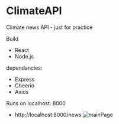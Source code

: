 # ClimateAPI

Climate news API - just for practice

Build
- React
- Node.js

dependancies:
  - Express
  - Cheerio
  - Axios

Runs on localhost: 8000
- http://localhost:8000/news 
![mainPage](https://user-images.githubusercontent.com/72698786/205508445-e0af203f-8469-4394-b0ed-b39c5f947f69.png)
